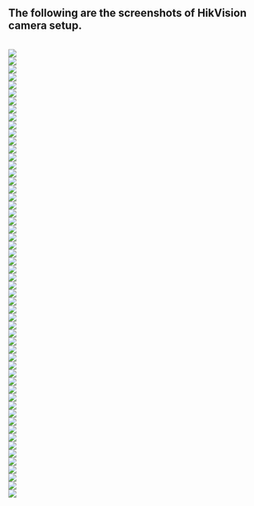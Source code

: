 ## The following are the screenshots of HikVision camera setup.
</br>
<img src="https://raw.githubusercontent.com/skalavala/smarthome/master/hik-vision%20camera/images/screenshot_001.jpg"></img></br>
<img src="https://raw.githubusercontent.com/skalavala/smarthome/master/hik-vision%20camera/images/screenshot_002.jpg"></img></br>
<img src="https://raw.githubusercontent.com/skalavala/smarthome/master/hik-vision%20camera/images/screenshot_003.jpg"></img></br>
<img src="https://raw.githubusercontent.com/skalavala/smarthome/master/hik-vision%20camera/images/screenshot_004.jpg"></img></br>
<img src="https://raw.githubusercontent.com/skalavala/smarthome/master/hik-vision%20camera/images/screenshot_005.jpg"></img></br>
<img src="https://raw.githubusercontent.com/skalavala/smarthome/master/hik-vision%20camera/images/screenshot_006.jpg"></img></br>
<img src="https://raw.githubusercontent.com/skalavala/smarthome/master/hik-vision%20camera/images/screenshot_007.jpg"></img></br>
<img src="https://raw.githubusercontent.com/skalavala/smarthome/master/hik-vision%20camera/images/screenshot_008.jpg"></img></br>
<img src="https://raw.githubusercontent.com/skalavala/smarthome/master/hik-vision%20camera/images/screenshot_009.jpg"></img></br>
<img src="https://raw.githubusercontent.com/skalavala/smarthome/master/hik-vision%20camera/images/screenshot_010.jpg"></img></br>
<img src="https://raw.githubusercontent.com/skalavala/smarthome/master/hik-vision%20camera/images/screenshot_011.jpg"></img></br>
<img src="https://raw.githubusercontent.com/skalavala/smarthome/master/hik-vision%20camera/images/screenshot_012.jpg"></img></br>
<img src="https://raw.githubusercontent.com/skalavala/smarthome/master/hik-vision%20camera/images/screenshot_013.jpg"></img></br>
<img src="https://raw.githubusercontent.com/skalavala/smarthome/master/hik-vision%20camera/images/screenshot_014.jpg"></img></br>
<img src="https://raw.githubusercontent.com/skalavala/smarthome/master/hik-vision%20camera/images/screenshot_015.jpg"></img></br>
<img src="https://raw.githubusercontent.com/skalavala/smarthome/master/hik-vision%20camera/images/screenshot_016.jpg"></img></br>
<img src="https://raw.githubusercontent.com/skalavala/smarthome/master/hik-vision%20camera/images/screenshot_017.jpg"></img></br>
<img src="https://raw.githubusercontent.com/skalavala/smarthome/master/hik-vision%20camera/images/screenshot_018.jpg"></img></br>
<img src="https://raw.githubusercontent.com/skalavala/smarthome/master/hik-vision%20camera/images/screenshot_019.jpg"></img></br>
<img src="https://raw.githubusercontent.com/skalavala/smarthome/master/hik-vision%20camera/images/screenshot_020.jpg"></img></br>
<img src="https://raw.githubusercontent.com/skalavala/smarthome/master/hik-vision%20camera/images/screenshot_021.jpg"></img></br>
<img src="https://raw.githubusercontent.com/skalavala/smarthome/master/hik-vision%20camera/images/screenshot_022.jpg"></img></br>
<img src="https://raw.githubusercontent.com/skalavala/smarthome/master/hik-vision%20camera/images/screenshot_023.jpg"></img></br>
<img src="https://raw.githubusercontent.com/skalavala/smarthome/master/hik-vision%20camera/images/screenshot_024.jpg"></img></br>
<img src="https://raw.githubusercontent.com/skalavala/smarthome/master/hik-vision%20camera/images/screenshot_025.jpg"></img></br>
<img src="https://raw.githubusercontent.com/skalavala/smarthome/master/hik-vision%20camera/images/screenshot_026.jpg"></img></br>
<img src="https://raw.githubusercontent.com/skalavala/smarthome/master/hik-vision%20camera/images/screenshot_027.jpg"></img></br>
<img src="https://raw.githubusercontent.com/skalavala/smarthome/master/hik-vision%20camera/images/screenshot_028.jpg"></img></br>
<img src="https://raw.githubusercontent.com/skalavala/smarthome/master/hik-vision%20camera/images/screenshot_029.jpg"></img></br>
<img src="https://raw.githubusercontent.com/skalavala/smarthome/master/hik-vision%20camera/images/screenshot_030.jpg"></img></br>
<img src="https://raw.githubusercontent.com/skalavala/smarthome/master/hik-vision%20camera/images/screenshot_031.jpg"></img></br>
<img src="https://raw.githubusercontent.com/skalavala/smarthome/master/hik-vision%20camera/images/screenshot_032.jpg"></img></br>
<img src="https://raw.githubusercontent.com/skalavala/smarthome/master/hik-vision%20camera/images/screenshot_033.jpg"></img></br>
<img src="https://raw.githubusercontent.com/skalavala/smarthome/master/hik-vision%20camera/images/screenshot_034.jpg"></img></br>
<img src="https://raw.githubusercontent.com/skalavala/smarthome/master/hik-vision%20camera/images/screenshot_035.jpg"></img></br>
<img src="https://raw.githubusercontent.com/skalavala/smarthome/master/hik-vision%20camera/images/screenshot_036.jpg"></img></br>
<img src="https://raw.githubusercontent.com/skalavala/smarthome/master/hik-vision%20camera/images/screenshot_037.jpg"></img></br>
<img src="https://raw.githubusercontent.com/skalavala/smarthome/master/hik-vision%20camera/images/screenshot_038.jpg"></img></br>
<img src="https://raw.githubusercontent.com/skalavala/smarthome/master/hik-vision%20camera/images/screenshot_039.jpg"></img></br>
<img src="https://raw.githubusercontent.com/skalavala/smarthome/master/hik-vision%20camera/images/screenshot_040.jpg"></img></br>
<img src="https://raw.githubusercontent.com/skalavala/smarthome/master/hik-vision%20camera/images/screenshot_041.jpg"></img></br>
<img src="https://raw.githubusercontent.com/skalavala/smarthome/master/hik-vision%20camera/images/screenshot_042.jpg"></img></br>
<img src="https://raw.githubusercontent.com/skalavala/smarthome/master/hik-vision%20camera/images/screenshot_043.jpg"></img></br>
<img src="https://raw.githubusercontent.com/skalavala/smarthome/master/hik-vision%20camera/images/screenshot_044.jpg"></img></br>
<img src="https://raw.githubusercontent.com/skalavala/smarthome/master/hik-vision%20camera/images/screenshot_045.jpg"></img></br>
<img src="https://raw.githubusercontent.com/skalavala/smarthome/master/hik-vision%20camera/images/screenshot_046.jpg"></img></br>
<img src="https://raw.githubusercontent.com/skalavala/smarthome/master/hik-vision%20camera/images/screenshot_047.jpg"></img></br>
<img src="https://raw.githubusercontent.com/skalavala/smarthome/master/hik-vision%20camera/images/screenshot_048.jpg"></img></br>
<img src="https://raw.githubusercontent.com/skalavala/smarthome/master/hik-vision%20camera/images/screenshot_049.jpg"></img></br>
<img src="https://raw.githubusercontent.com/skalavala/smarthome/master/hik-vision%20camera/images/screenshot_050.jpg"></img></br>
<img src="https://raw.githubusercontent.com/skalavala/smarthome/master/hik-vision%20camera/images/screenshot_051.jpg"></img></br>
<img src="https://raw.githubusercontent.com/skalavala/smarthome/master/hik-vision%20camera/images/screenshot_052.jpg"></img></br>
<img src="https://raw.githubusercontent.com/skalavala/smarthome/master/hik-vision%20camera/images/screenshot_053.jpg"></img></br>
<img src="https://raw.githubusercontent.com/skalavala/smarthome/master/hik-vision%20camera/images/screenshot_054.jpg"></img></br>
<img src="https://raw.githubusercontent.com/skalavala/smarthome/master/hik-vision%20camera/images/screenshot_055.jpg"></img></br>
<img src="https://raw.githubusercontent.com/skalavala/smarthome/master/hik-vision%20camera/images/screenshot_056.jpg"></img></br>
